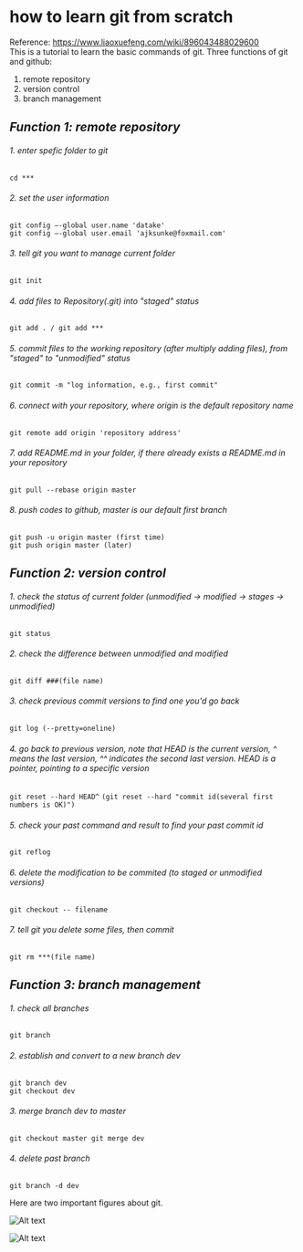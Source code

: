 # how to learn git from scratch
Reference: https://www.liaoxuefeng.com/wiki/896043488029600  
This is a tutorial to learn the basic commands of git. Three functions of git and github:  
1. remote repository  
2. version control  
3. branch management  

## *Function 1: remote repository* 
###### 1. enter spefic folder to git
`cd *** `
###### 2. set the user information
`git config –-global user.name 'datake'`  
`git config –-global user.email 'ajksunke@foxmail.com'`
###### 3. tell git you want to manage current folder 
`git init` 
###### 4. add files to Repository(.git) into "staged" status
`git add . / git add ***`
###### 5. commit files to the working repository (after multiply adding files), from "staged" to "unmodified" status
`git commit -m "log information, e.g., first commit"`
###### 6. connect with your repository, where origin is the default repository name
`git remote add origin 'repository address'`
###### 7. add README.md in your folder, if there already exists a README.md in your repository
`git pull --rebase origin master`
###### 8. push codes to github, master is our default first branch
`git push -u origin master (first time)`  
`git push origin master (later)` 

## *Function 2: version control* 
###### 1. check the status of current folder (unmodified -> modified -> stages -> unmodified)
`git status`
###### 2. check the difference between unmodified and modified
`git diff ###(file name)`
###### 3. check previous commit versions to find one you'd go back
`git log (--pretty=oneline)`
###### 4. go back to previous version, note that HEAD is the current version, ^ means the last version, ^^ indicates the second last version. HEAD is a pointer, pointing to a specific version
`git reset --hard HEAD^`
`(git reset --hard "commit id(several first numbers is OK)")`
###### 5. check your past command and result to find your past commit id
`git reflog`
###### 6. delete the modification to be commited (to staged or unmodified versions)
`git checkout -- filename`
###### 7. tell git you delete some files, then commit
`git rm ***(file name)`

## *Function 3: branch management* 
###### 1. check all branches
`git branch` 
###### 2. establish and convert to a new branch dev
`git branch dev`  
`git checkout dev`
###### 3. merge branch dev to master
`git checkout master
git merge dev`
###### 4. delete past branch
`git branch -d dev`




Here are two important figures about git.

![Alt text](https://github.com/datake/learn-git/blob/master/git.png)

![Alt text](https://github.com/datake/learn-git/blob/master/branch.png)
